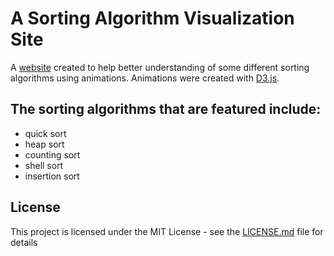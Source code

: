 # A Sorting Algorithm Visualization Site

A [website](https://k9lvn.github.io/sorting_vis/#) created to help better understanding of some different sorting algorithms using animations. Animations were created with [D3.js](https://d3js.org/).

The sorting algorithms that are featured include:
-
- quick sort
- heap sort
- counting sort
- shell sort
- insertion sort

## License

This project is licensed under the MIT License - see the [LICENSE.md](LICENSE.md) file for details
